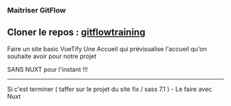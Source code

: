 ### Maitriser GitFlow 

## Cloner le repos : [gitflowtraining](https://github.com/Kahwix/Vuetify-test-with-gitflow)

Faire un site basic VueTify 
Une Accueil qui prévisualise l'accueil qu'on souhaite avoir pour notre projet 

SANS NUXT pour l'instant !!!

-----

Si c'est terminer ( taffer sur le projet du site fix / sass 7.1 ) - Le faire avec Nuxt